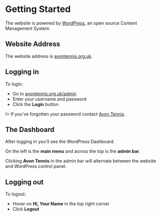 # Getting Started

The website is powered by [WordPress](http://wordpress.org), an open source Content Management System.

## Website Address

The website address is [avontennis.org.uk](http://avontennis.org.uk).

## Logging in

To login:

- Go to [avontennis.org.uk/admin](http://avontennis.org.uk/admin)
- Enter your username and password
- Click the **Login** button

!> If you've forgotten your password contact [Avon Tennis](mailto:avoncountytennis@gmail.com).

## The Dashboard

After logging in you'll see the WordPress Dashboard.

On the left is the **main menu** and across the top is the **admin bar**.

Clicking **Avon Tennis** in the admin bar will alternate between the website and WordPress control panel.

## Logging out

To logout:

- Hover on **Hi, Your Name** in the top right corner
- Click **Logout**
